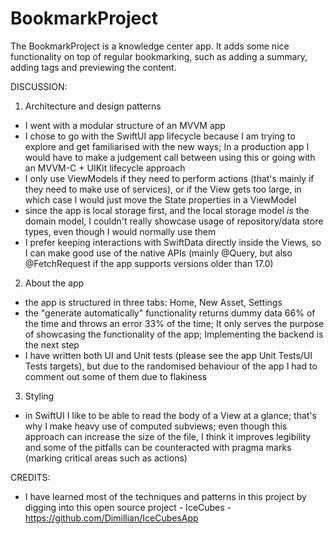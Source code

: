# BookmarkProject

The BookmarkProject is a knowledge center app. It adds some nice functionality on top of regular bookmarking, such as adding a summary, adding tags and previewing the content. 

DISCUSSION:

1. Architecture and design patterns

- I went with a modular structure of an MVVM app
- I chose to go with the SwiftUI app lifecycle because I am trying to explore and get familiarised with the new ways; In a production app I would have to make a judgement call between using this or going with an MVVM-C + UIKit lifecycle approach 
- I only use ViewModels if they need to perform actions (that's mainly if they need to make use of services), or if the View gets too large, in which case I would just move the State properties in a ViewModel
- since the app is local storage first, and the local storage model _is_ the domain model, I couldn't really showcase usage of repository/data store types, even though I would normally use them
- I prefer keeping interactions with SwiftData directly inside the Views, so I can make good use of the native APIs (mainly @Query, but also @FetchRequest if the app supports versions older than 17.0)

2. About the app

- the app is structured in three tabs: Home, New Asset, Settings 
- the "generate automatically" functionality returns dummy data 66% of the time and throws an error 33% of the time; It only serves the purpose of showcasing the functionality of the app; Implementing the backend is the next step
- I have written both UI and Unit tests (please see the app Unit Tests/UI Tests targets), but due to the randomised behaviour of the app I had to comment out some of them due to flakiness

3. Styling

- in SwiftUI I like to be able to read the body of a View at a glance; that's why I make heavy use of computed subviews; even though this approach can increase the size of the file, I think it improves legibility and some of the pitfalls can be counteracted with pragma marks (marking critical areas such as actions)

CREDITS:

- I have learned most of the techniques and patterns in this project by digging into this open source project - IceCubes - https://github.com/Dimillian/IceCubesApp   
